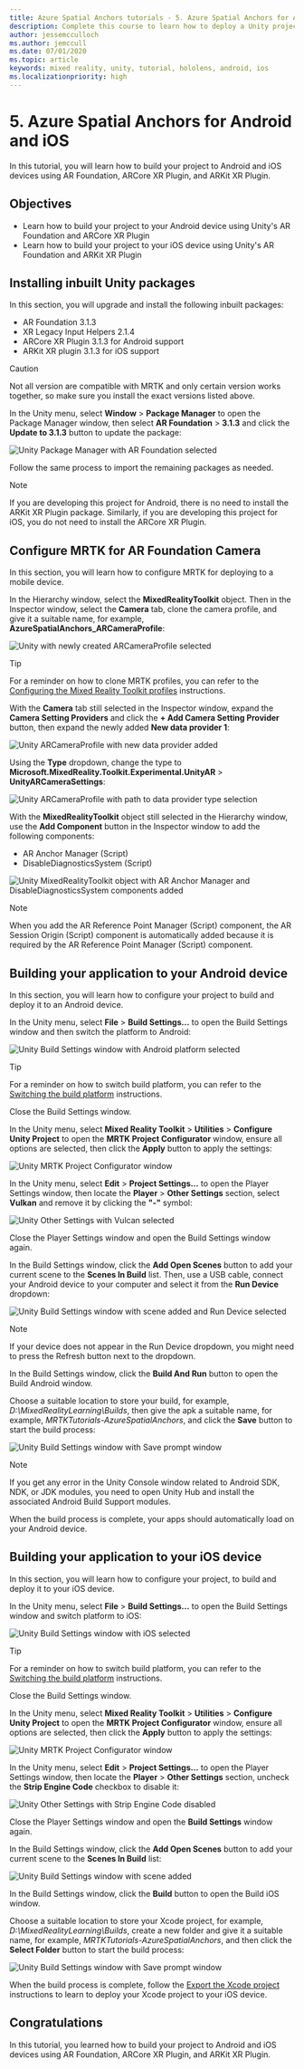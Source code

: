 ```yaml
---
title: Azure Spatial Anchors tutorials - 5. Azure Spatial Anchors for Android and iOS
description: Complete this course to learn how to deploy a Unity project with Mixed Reality Toolkit and Azure Spatial Anchors to Android and iOS.
author: jessemcculloch
ms.author: jemccull
ms.date: 07/01/2020
ms.topic: article
keywords: mixed reality, unity, tutorial, hololens, android, ios
ms.localizationpriority: high
---
```


# 5. Azure Spatial Anchors for Android and iOS

In this tutorial, you will learn how to build your project to Android and iOS devices using AR Foundation, ARCore XR Plugin, and ARKit XR Plugin.

## Objectives

* Learn how to build your project to your Android device using Unity's AR Foundation and ARCore XR Plugin
* Learn how to build your project to your iOS device using Unity's AR Foundation and ARKit XR Plugin

## Installing inbuilt Unity packages

In this section, you will upgrade and install the following inbuilt packages:

* AR Foundation 3.1.3
* XR Legacy Input Helpers 2.1.4
* ARCore XR Plugin 3.1.3 for Android support
* ARKit XR plugin 3.1.3 for iOS support

> [!CAUTION]
> Not all version are compatible with MRTK and only certain version works together, so make sure you install the exact versions listed above.

In the Unity menu, select **Window** > **Package Manager** to open the Package Manager window, then select **AR Foundation** > **3.1.3** and click the **Update to 3.1.3** button to update the package:

![Unity Package Manager with AR Foundation selected](images/mr-learning-asa/asa-05-section1-step1-1.png)

Follow the same process to import the remaining packages as needed.

> [!NOTE]
> If you are developing this project for Android, there is no need to install the ARKit XR Plugin package. Similarly, if you are developing this project for iOS, you do not need to install the ARCore XR Plugin.

## Configure MRTK for AR Foundation Camera

In this section, you will learn how to configure MRTK for deploying to a mobile device.

In the Hierarchy window, select the **MixedRealityToolkit** object. Then in the Inspector window, select the **Camera** tab, clone the camera profile, and give it a suitable name, for example, **AzureSpatialAnchors_ARCameraProfile**:

![Unity with newly created ARCameraProfile selected](images/mr-learning-asa/asa-05-section2-step1-1.png)

> [!TIP]
> For a reminder on how to clone MRTK profiles, you can refer to the [Configuring the Mixed Reality Toolkit profiles](mr-learning-base-03.md) instructions.

With the **Camera** tab still selected in the Inspector window, expand the **Camera Setting Providers** and click the **+ Add Camera Setting Provider** button, then expand the newly added **New data provider 1**:

![Unity ARCameraProfile with new data provider added](images/mr-learning-asa/asa-05-section2-step1-2.png)

Using the **Type** dropdown, change the type to **Microsoft.MixedReality.Toolkit.Experimental.UnityAR** > **UnityARCameraSettings**:

![Unity ARCameraProfile with path to data provider type selection](images/mr-learning-asa/asa-05-section2-step1-3.png)

With the **MixedRealityToolkit** object still selected in the Hierarchy window, use the **Add Component** button in the Inspector window to add the following components:

* AR Anchor Manager (Script)
* DisableDiagnosticsSystem (Script)

![Unity MixedRealityToolkit object with AR Anchor Manager and DisableDiagnosticsSystem components added ](images/mr-learning-asa/asa-05-section2-step1-4.png)

> [!NOTE]
> When you add the AR Reference Point Manager (Script) component, the AR Session Origin (Script) component is automatically added because it is required by the AR Reference Point Manager (Script) component.

## Building your application to your Android device

In this section, you will learn how to configure your project to build and deploy it to an Android device.

In the Unity menu, select **File** > **Build Settings...** to open the Build Settings window and then switch the platform to Android:

![Unity Build Settings window with Android platform selected](images/mr-learning-asa/asa-05-section3-step1-1.png)

> [!TIP]
> For a reminder on how to switch build platform, you can refer to the [Switching the build platform](mr-learning-base-02.md#switching-the-build-platform) instructions.

Close the Build Settings window.

In the Unity menu, select **Mixed Reality Toolkit** > **Utilities** > **Configure Unity Project** to open the **MRTK Project Configurator** window, ensure all options are selected, then click the **Apply** button to apply the settings:

![Unity MRTK Project Configurator window](images/mr-learning-asa/asa-05-section3-step1-2.png)

In the Unity menu, select **Edit** > **Project Settings...** to open the Player Settings window, then locate the **Player** >  **Other Settings** section, select **Vulkan** and remove it by clicking the **"-"** symbol:

![Unity Other Settings with Vulcan selected](images/mr-learning-asa/asa-05-section3-step1-3.png)

Close the Player Settings window and open the Build Settings window again.

In the Build Settings window, click the **Add Open Scenes** button to add your current scene to the **Scenes In Build** list. Then, use a USB cable, connect your Android device to your computer and select it from the **Run Device** dropdown:

![Unity Build Settings window with scene added and Run Device selected](images/mr-learning-asa/asa-05-section3-step1-4.png)

>[!NOTE]
> If your device does not appear in the Run Device dropdown, you might need to press the Refresh button next to the dropdown.

In the Build Settings window, click the **Build And Run** button to open the Build Android window.

Choose a suitable location to store your build, for example, _D:\MixedRealityLearning\Builds_, then give the apk a suitable name, for example, _MRTKTutorials-AzureSpatialAnchors_, and click the **Save** button to start the build process:

![Unity Build Settings window with Save prompt window](images/mr-learning-asa/asa-05-section3-step1-5.png)

> [!NOTE]
If you get any error in the Unity Console window related to Android SDK, NDK, or JDK modules, you need to open Unity Hub and install the associated Android Build Support modules.

When the build process is complete, your apps should automatically load on your Android device.

## Building your application to your iOS device

In this section, you will learn how to configure your project, to build and deploy it to your iOS device.

In the Unity menu, select **File** > **Build Settings...** to open the Build Settings window and switch platform to iOS:

![Unity Build Settings window with iOS selected](images/mr-learning-asa/asa-05-section4-step1-1.png)

> [!TIP]
> For a reminder on how to switch build platform, you can refer to the [Switching the build platform](mr-learning-base-02.md#switching-the-build-platform) instructions.

Close the Build Settings window.

In the Unity menu, select **Mixed Reality Toolkit** > **Utilities** > **Configure Unity Project** to open the **MRTK Project Configurator** window, ensure all options are selected, then click the **Apply** button to apply the settings:

![Unity MRTK Project Configurator window](images/mr-learning-asa/asa-05-section4-step1-2.png)

In the Unity menu, select **Edit** > **Project Settings...** to open the Player Settings window, then locate the **Player** >  **Other Settings** section, uncheck the **Strip Engine Code** checkbox to disable it:

![Unity Other Settings with Strip Engine Code disabled](images/mr-learning-asa/asa-05-section4-step1-3.png)

Close the Player Settings window and open the **Build Settings** window again.

In the Build Settings window, click the **Add Open Scenes** button to add your current scene to the **Scenes In Build** list:

![Unity Build Settings window with scene added](images/mr-learning-asa/asa-05-section4-step1-4.png)

In the Build Settings window, click the **Build** button to open the Build iOS window.

Choose a suitable location to store your Xcode project, for example, _D:\MixedRealityLearning\Builds_, create a new folder and give it a suitable name, for example, _MRTKTutorials-AzureSpatialAnchors_, and then click the **Select Folder** button to start the build process:

![Unity Build Settings window with Save prompt window](images/mr-learning-asa/asa-05-section4-step1-5.png)

When the build process is complete, follow the [Export the Xcode project](https://docs.microsoft.com/azure/spatial-anchors/quickstarts/get-started-unity-ios#export-the-xcode-project) instructions to learn to deploy your Xcode project to your iOS device.

## Congratulations

In this tutorial, you learned how to build your project to Android and iOS devices using AR Foundation, ARCore XR Plugin, and ARKit XR Plugin.

